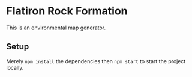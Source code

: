 # Flatiron Rock Formation

This is an environmental map generator.

## Setup
Merely `npm install` the dependencies then `npm start` to start the project locally.
